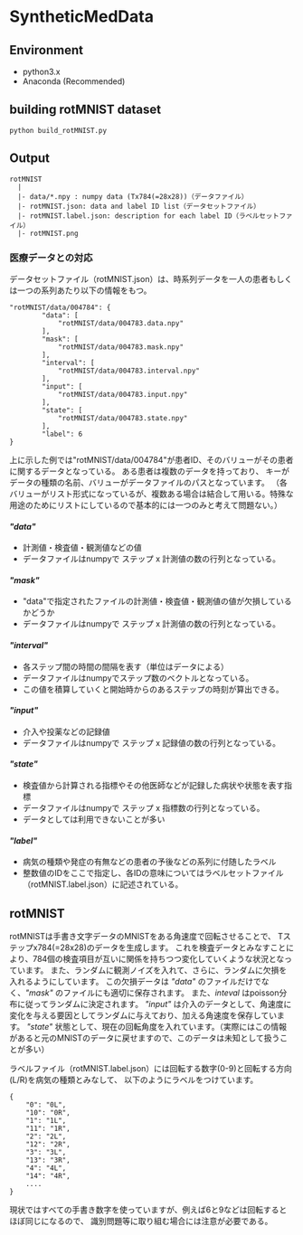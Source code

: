 # SyntheticMedData

## Environment

- python3.x
- Anaconda (Recommended)

## building rotMNIST dataset

```
python build_rotMNIST.py
```

## Output

```
rotMNIST
  |
  |- data/*.npy : numpy data (Tx784(=28x28))（データファイル）
  |- rotMNIST.json: data and label ID list（データセットファイル）
  |- rotMNIST.label.json: description for each label ID（ラベルセットファイル）
  |- rotMNIST.png
```

### 医療データとの対応

データセットファイル（rotMNIST.json）は、時系列データを一人の患者もしくは一つの系列あたり以下の情報をもつ。
```
"rotMNIST/data/004784": {
        "data": [
            "rotMNIST/data/004783.data.npy"
        ],
        "mask": [
            "rotMNIST/data/004783.mask.npy"
        ],
        "interval": [
            "rotMNIST/data/004783.interval.npy"
        ],
        "input": [
            "rotMNIST/data/004783.input.npy"
        ],
        "state": [
            "rotMNIST/data/004783.state.npy"
        ],
        "label": 6
}
```
上に示した例では"rotMNIST/data/004784"が患者ID、そのバリューがその患者に関するデータとなっている。
ある患者は複数のデータを持っており、
キーがデータの種類の名前、バリューがデータファイルのパスとなっています。
（各バリューがリスト形式になっているが、複数ある場合は結合して用いる。特殊な用途のためにリストにしているので基本的には一つのみと考えて問題ない。）

#### *"data"*
- 計測値・検査値・観測値などの値
- データファイルはnumpyで ステップ x 計測値の数の行列となっている。

#### *"mask"*
- "data"で指定されたファイルの計測値・検査値・観測値の値が欠損しているかどうか
- データファイルはnumpyで ステップ x 計測値の数の行列となっている。

#### *"interval"*
- 各ステップ間の時間の間隔を表す（単位はデータによる）
- データファイルはnumpyでステップ数のベクトルとなっている。
- この値を積算していくと開始時からのあるステップの時刻が算出できる。

#### *"input"*
- 介入や投薬などの記録値
- データファイルはnumpyで ステップ x 記録値の数の行列となっている。

#### *"state"*
- 検査値から計算される指標やその他医師などが記録した病状や状態を表す指標
- データファイルはnumpyで ステップ x 指標数の行列となっている。
- データとしては利用できないことが多い

#### *"label"*
- 病気の種類や発症の有無などの患者の予後などの系列に付随したラベル
- 整数値のIDをここで指定し、各IDの意味についてはラベルセットファイル（rotMNIST.label.json）に記述されている。

## rotMNIST

rotMNISTは手書き文字データのMNISTをある角速度で回転させることで、
Tステップx784(=28x28)のデータを生成します。
これを検査データとみなすことにより、784個の検査項目が互いに関係を持ちつつ変化していくような状況となっています。
また、ランダムに観測ノイズを入れて、さらに、ランダムに欠損を入れるようにしています。
この欠損データは *"data"* のファイルだけでなく、*"mask"* のファイルにも適切に保存されます。
また、*inteval* はpoisson分布に従ってランダムに決定されます。
*"input"* は介入のデータとして、角速度に変化を与える要因としてランダムに与えており、加える角速度を保存しています。
*"state"* 状態として、現在の回転角度を入れています。（実際にはこの情報があると元のMNISTのデータに戻せますので、このデータは未知として扱うことが多い）

ラベルファイル（rotMNIST.label.json）には回転する数字(0-9)と回転する方向(L/R)を病気の種類とみなして、
以下のようにラベルをつけています。

```
{
    "0": "0L",
    "10": "0R",
    "1": "1L",
    "11": "1R",
    "2": "2L",
    "12": "2R",
    "3": "3L",
    "13": "3R",
    "4": "4L",
    "14": "4R",
    ....
}
```

現状ではすべての手書き数字を使っていますが、例えば6と9などは回転するとほぼ同じになるので、
識別問題等に取り組む場合には注意が必要である。



